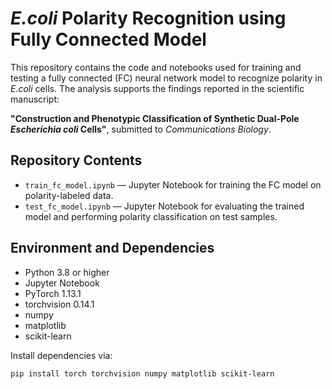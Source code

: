 # *E.coli* Polarity Recognition using Fully Connected Model

This repository contains the code and notebooks used for training and testing a fully connected (FC) neural network model to recognize polarity in *E.coli* cells. The analysis supports the findings reported in the scientific manuscript:

**"Construction and Phenotypic Classification of Synthetic Dual-Pole *Escherichia coli* Cells"**, submitted to *Communications Biology*.

## Repository Contents

- `train_fc_model.ipynb` — Jupyter Notebook for training the FC model on polarity-labeled data.
- `test_fc_model.ipynb` — Jupyter Notebook for evaluating the trained model and performing polarity classification on test samples.

## Environment and Dependencies

- Python 3.8 or higher
- Jupyter Notebook
- PyTorch 1.13.1
- torchvision 0.14.1
- numpy
- matplotlib
- scikit-learn

Install dependencies via:

```bash
pip install torch torchvision numpy matplotlib scikit-learn


